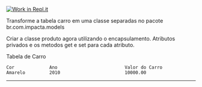 [![Work in Repl.it](https://classroom.github.com/assets/work-in-replit-14baed9a392b3a25080506f3b7b6d57f295ec2978f6f33ec97e36a161684cbe9.svg)](https://classroom.github.com/online_ide?assignment_repo_id=4275140&assignment_repo_type=AssignmentRepo)

Transforme a tabela carro em uma classe separadas
no pacote br.com.impacta.models

 Criar a classe produto agora utilizando o encapsulamento.
 Atributos privados e os metodos get e set para cada atributo.
 
 Tabela de Carro
 
	Cor				Ano							Valor do Carro
	Amarelo			2010						10000.00

-----------------------------------------------------------------



